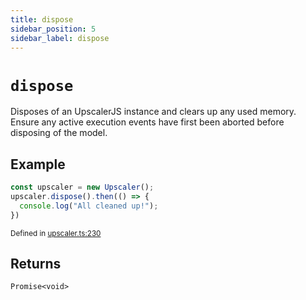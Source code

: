 ```yaml
---
title: dispose
sidebar_position: 5
sidebar_label: dispose
---
```


# `dispose`

Disposes of an UpscalerJS instance and clears up any used memory. Ensure any active execution events have first been aborted before disposing of the model.

## Example

```javascript
const upscaler = new Upscaler();
upscaler.dispose().then(() => {
  console.log("All cleaned up!");
})
```

<small className="gray">Defined in <a target="_blank" href="https://github.com/thekevinscott/UpscalerJS/tree/main/packages/upscalerjs/src/upscaler.ts#L230">upscaler.ts:230</a></small>

## Returns

`Promise<void>`